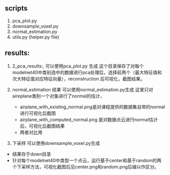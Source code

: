 ## scripts

1. pca_plot.py
2. downsample_voxel.py
3. normal_estimation.py
4. utils.py (helper.py file)

## results:
1. 2_pca_results:, 可以使用pca_plot.py 生成
  这个目录保存了对每个modelnet40中类别选中的数据进行pca处理后，选择前两个（最大特征值和次大特征值对应特征向量），reconstruction 后可视化，截图结果。

2. normal_estimation 结果 可以使用normal_estimation.py生成
 这里只对aireplane类别一个对象进行了normal的估计，
   * airplane_with_existing_normal.png是对课程提供的数据集自带的normal进行可视化后截图
   * airplane_with_computed_normal.png 是对数据点云进行normal估计后，可视化后截图结果
   * 两者对比用

3. 下采样 可以使用downsample_voxel.py生成
  * 结果存于down目录
  * 针对每个modelnet40中类型一个点云，运行基于center和基于random的两个下采样方法，可视化截图后见center.png和random.png后缀以作区分。

